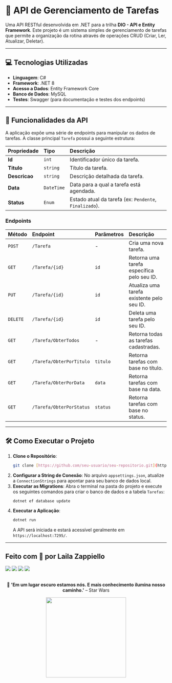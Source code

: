 # 📝 API de Gerenciamento de Tarefas

Uma API RESTful desenvolvida em .NET para a trilha **DIO - API e Entity Framework**. Este projeto é um sistema simples de gerenciamento de tarefas que permite a organização da rotina através de operações CRUD (Criar, Ler, Atualizar, Deletar).

---

## 💻 Tecnologias Utilizadas

* **Linguagem**: C#
* **Framework**: .NET 8
* **Acesso a Dados**: Entity Framework Core
* **Banco de Dados**: MySQL
* **Testes**: Swagger (para documentação e testes dos endpoints)

---

## 🚀 Funcionalidades da API

A aplicação expõe uma série de endpoints para manipular os dados de tarefas. A classe principal `Tarefa` possui a seguinte estrutura:

| Propriedade | Tipo | Descrição |
| :--- | :--- | :--- |
| **Id** | `int` | Identificador único da tarefa. |
| **Titulo** | `string` | Título da tarefa. |
| **Descricao** | `string` | Descrição detalhada da tarefa. |
| **Data** | `DateTime` | Data para a qual a tarefa está agendada. |
| **Status** | `Enum` | Estado atual da tarefa (ex: `Pendente`, `Finalizado`). |

### **Endpoints**

| Método | Endpoint | Parâmetros | Descrição |
| :--- | :--- | :--- | :--- |
| `POST` | `/Tarefa` | - | Cria uma nova tarefa. |
| `GET` | `/Tarefa/{id}` | `id` | Retorna uma tarefa específica pelo seu ID. |
| `PUT` | `/Tarefa/{id}` | `id` | Atualiza uma tarefa existente pelo seu ID. |
| `DELETE` | `/Tarefa/{id}` | `id` | Deleta uma tarefa pelo seu ID. |
| `GET` | `/Tarefa/ObterTodos` | - | Retorna todas as tarefas cadastradas. |
| `GET` | `/Tarefa/ObterPorTitulo` | `titulo` | Retorna tarefas com base no título. |
| `GET` | `/Tarefa/ObterPorData` | `data` | Retorna tarefas com base na data. |
| `GET` | `/Tarefa/ObterPorStatus` | `status` | Retorna tarefas com base no status. |

---

## 🛠️ Como Executar o Projeto

1.  **Clone o Repositório**:
    ```bash
    git clone [https://github.com/seu-usuario/seu-repositorio.git](https://github.com/seu-usuario/seu-repositorio.git)
    ```
2.  **Configurar a String de Conexão**:
    No arquivo `appsettings.json`, atualize a `ConnectionStrings` para apontar para seu banco de dados local.
3.  **Executar as Migrations**:
    Abra o terminal na pasta do projeto e execute os seguintes comandos para criar o banco de dados e a tabela `Tarefas`:
    ```bash
    dotnet ef database update
    ```
4.  **Executar a Aplicação**:
    ```bash
    dotnet run
    ```
    A API será iniciada e estará acessível geralmente em `https://localhost:7295/`.

---

## Feito com 💜 por Laila Zappiello

<a href='https://www.instagram.com/zzappiello.o/'><img src='https://img.shields.io/badge/-Instagram-%23E4405F?style=for-the-badge&logo=instagram&logoColor=white' /></a>
            <a href='mailto:lailazappiello90@gmail.com'><img src='https://img.shields.io/badge/Gmail-333333?style=for-the-badge&logo=gmail&logoColor=red' /></a>
            <a href='https://wa.me/5511981642627'><img src='https://img.shields.io/badge/WhatsApp-25D366?style=for-the-badge&logo=whatsapp&logoColor=white' /></a>
            <a href='https://www.linkedin.com/in/laila-zappiello/' target='_blank'><img src='https://img.shields.io/badge/-LinkedIn-%230077B5?style=for-the-badge&logo=linkedin&logoColor=white' target='_blank'></a> 
            <br><br>
            <p align='center'>
                🌌 <strong>'Em um lugar escuro estamos nós. E mais conhecimento ilumina nosso caminho.'</strong> – Star Wars
            </p>
            <p align='center'>
                <img src='https://github.com/zallih/Images/blob/main/Jedi%20grogu%F0%9F%92%9A.jpeg?raw=true' width='250px' />
            </p>
